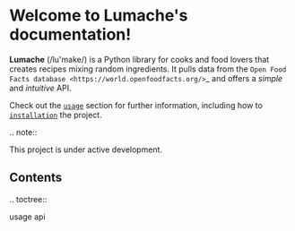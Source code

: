 # Welcome to Lumache's documentation!

__Lumache__ (/lu'make/) is a Python library for cooks and food lovers
that creates recipes mixing random ingredients.
It pulls data from the `Open Food Facts database <https://world.openfoodfacts.org/>`_
and offers a *simple* and *intuitive* API.

Check out the [`usage`](./usage.rst) section for further information, including
how to [`installation`](./install.rst) the project.

.. note::

   This project is under active development.

## Contents

.. toctree::

   usage
   api
